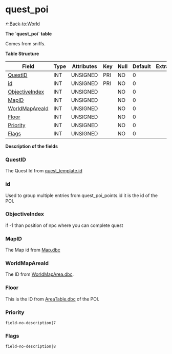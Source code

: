 # quest\_poi

[<-Back-to:World](database-world)

**The \`quest\_poi\` table**

Comes from sniffs.

**Table Structure**

| Field               | Type | Attributes | Key | Null | Default | Extra | Comment |
| ------------------- | ---- | ---------- | --- | ---- | ------- | ----- | ------- |
| [QuestID][1]        | INT  | UNSIGNED   | PRI | NO   | 0       |       |         |
| [id][2]             | INT  | UNSIGNED   | PRI | NO   | 0       |       |         |
| [ObjectiveIndex][3] | INT  | UNSIGNED   |     | NO   | 0       |       |         |
| [MapID][4]          | INT  | UNSIGNED   |     | NO   | 0       |       |         |
| [WorldMapAreaId][5] | INT  | UNSIGNED   |     | NO   | 0       |       |         |
| [Floor][6]          | INT  | UNSIGNED   |     | NO   | 0       |       |         |
| [Priority][7]       | INT  | UNSIGNED   |     | NO   | 0       |       |         |
| [Flags][8]          | INT  | UNSIGNED   |     | NO   | 0       |       |         |

[1]: #questid
[2]: #id
[3]: #objectiveindex
[4]: #mapid
[5]: #worldmapareaid
[6]: #floor
[7]: #priority
[8]: #flags

**Description of the fields**

### QuestID

The Quest Id from [quest\_template.id](quest-template#id)

### id

Used to group multiple entries from quest\_poi\_points.id it is the id of the POI.

### ObjectiveIndex

if -1 than position of npc where you can complete quest

### MapID

The Map id from [Map.dbc](Map)

### WorldMapAreaId

The ID from [WorldMapArea.dbc](WorldMapArea).

### Floor

This is the ID from [AreaTable.dbc](areatable) of the POI.

### Priority

`field-no-description|7`

### Flags

`field-no-description|8`
